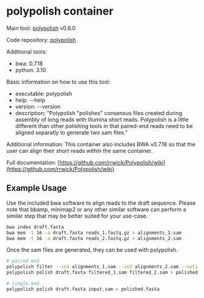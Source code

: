 # polypolish container

Main tool: [polypolish](https://github.com/rrwick/Polypolish/wiki/How-to-run-Polypolish) v0.6.0

Code repository: [polypolish](https://github.com/rrwick/Polypolish)

Additional tools:

- bwa: 0.7.18
- python: 3.10

Basic information on how to use this tool:

- executable: polypolish
- help: --help
- version: --version
- description: "Polypolish "polishes" consensus files created during assembly of long reads with Illumina short reads. Polypolish is a little different than other polishing tools in that paired-end reads need to be aligned separatly to generate two sam files."

Additional information: This container also includes BWA v0.7.18 so that the user can align their short reads within the same container.

Full documentation: [https://github.com/rrwick/Polypolish/wiki](https://github.com/rrwick/Polypolish/wiki)

## Example Usage

Use the included bwa software to align reads to the draft sequence. Please note that bbamp, minimap2 or any other similar software can perform a similar step that may be better suited for your use-case.

```bash
bwa index draft.fasta
bwa mem -t 16 -a draft.fasta reads_1.fastq.gz > alignments_1.sam
bwa mem -t 16 -a draft.fasta reads_2.fastq.gz > alignments_2.sam
```

Once the sam files are generated, they can be used with polypolish.

```bash
# paired end
polypolish filter --in1 alignments_1.sam --in2 alignments_2.sam --out1 filtered_1.sam --out2 filtered_2.sam
polypolish polish draft.fasta filtered_1.sam filtered_2.sam > polished.fasta

# single end
polypolish polish draft.fasta input.sam > polished.fasta
```

